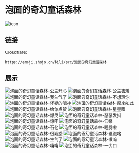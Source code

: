 # 泡面的奇幻童话森林
![icon](https://emoji.shojo.cn/bili/src/泡面的奇幻童话森林/icon.png)
## 链接
Cloudflare:
```
https://emoji.shojo.cn/bili/src/泡面的奇幻童话森林
```
## 展示
![泡面的奇幻童话森林-公主开心](https://emoji.shojo.cn/bili/src/泡面的奇幻童话森林/泡面的奇幻童话森林-公主开心.png)
![泡面的奇幻童话森林-公主害羞](https://emoji.shojo.cn/bili/src/泡面的奇幻童话森林/泡面的奇幻童话森林-公主害羞.png)
![泡面的奇幻童话森林-我生气了](https://emoji.shojo.cn/bili/src/泡面的奇幻童话森林/泡面的奇幻童话森林-我生气了.png)
![泡面的奇幻童话森林-不想理你](https://emoji.shojo.cn/bili/src/泡面的奇幻童话森林/泡面的奇幻童话森林-不想理你.png)
![泡面的奇幻童话森林-怀疑的眼神](https://emoji.shojo.cn/bili/src/泡面的奇幻童话森林/泡面的奇幻童话森林-怀疑的眼神.png)
![泡面的奇幻童话森林-原来如此](https://emoji.shojo.cn/bili/src/泡面的奇幻童话森林/泡面的奇幻童话森林-原来如此.png)
![泡面的奇幻童话森林-给你点赞](https://emoji.shojo.cn/bili/src/泡面的奇幻童话森林/泡面的奇幻童话森林-给你点赞.png)
![泡面的奇幻童话森林-星星眼](https://emoji.shojo.cn/bili/src/泡面的奇幻童话森林/泡面的奇幻童话森林-星星眼.png)
![泡面的奇幻童话森林-爆哭](https://emoji.shojo.cn/bili/src/泡面的奇幻童话森林/泡面的奇幻童话森林-爆哭.png)
![泡面的奇幻童话森林-瑟瑟发抖](https://emoji.shojo.cn/bili/src/泡面的奇幻童话森林/泡面的奇幻童话森林-瑟瑟发抖.png)
![泡面的奇幻童话森林-惊吓](https://emoji.shojo.cn/bili/src/泡面的奇幻童话森林/泡面的奇幻童话森林-惊吓.png)
![泡面的奇幻童话森林-仰慕](https://emoji.shojo.cn/bili/src/泡面的奇幻童话森林/泡面的奇幻童话森林-仰慕.png)
![泡面的奇幻童话森林-石化](https://emoji.shojo.cn/bili/src/泡面的奇幻童话森林/泡面的奇幻童话森林-石化.png)
![泡面的奇幻童话森林-睡觉啦](https://emoji.shojo.cn/bili/src/泡面的奇幻童话森林/泡面的奇幻童话森林-睡觉啦.png)
![泡面的奇幻童话森林-很疑惑](https://emoji.shojo.cn/bili/src/泡面的奇幻童话森林/泡面的奇幻童话森林-很疑惑.png)
![泡面的奇幻童话森林-逃跑咯](https://emoji.shojo.cn/bili/src/泡面的奇幻童话森林/泡面的奇幻童话森林-逃跑咯.png)
![泡面的奇幻童话森林-生气了](https://emoji.shojo.cn/bili/src/泡面的奇幻童话森林/泡面的奇幻童话森林-生气了.png)
![泡面的奇幻童话森林-嗷呜](https://emoji.shojo.cn/bili/src/泡面的奇幻童话森林/泡面的奇幻童话森林-嗷呜.png)
![泡面的奇幻童话森林-嘻嘻](https://emoji.shojo.cn/bili/src/泡面的奇幻童话森林/泡面的奇幻童话森林-嘻嘻.png)
![泡面的奇幻童话森林-一大口](https://emoji.shojo.cn/bili/src/泡面的奇幻童话森林/泡面的奇幻童话森林-一大口.png)
